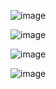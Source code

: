 ![image](https://github.com/lisatwyw/AI4SocialGood/assets/38703113/56c19f0d-be8b-4e56-bff7-4fc292d482d4)

![image](https://github.com/lisatwyw/AI4SocialGood/assets/38703113/e0ddf752-77cd-49b0-a37d-0cde4786813f)

![image](https://github.com/lisatwyw/AI4SocialGood/assets/38703113/5417ea9a-792d-49af-8d82-2e4889f088fc)

![image](https://github.com/lisatwyw/AI4SocialGood/assets/38703113/ab38be45-85e7-4751-8f27-23e567289b82)
